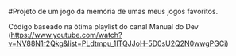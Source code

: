 #Projeto de um jogo da memória de umas meus jogos favoritos.

Código baseado na ótima playlist do canal Manual do Dev (https://www.youtube.com/watch?v=NV88N1r2Qkg&list=PLdtmpu_1ITQJJoH-5D0sU2Q2N0wwgPGCi)
